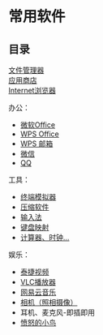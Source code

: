 # 常用软件
## 目录
     
[文件管理器](./soft/文件管理器.md)     
[应用商店](./soft/AppStore使用说明.md)     
[Internet浏览器](./soft/Internet浏览器.md)     


办公：

 - [微软Office](./Office/微软Office.md)
 - [WPS Office](./soft/WPSOffice.md)
 - [WPS 邮箱](./soft/WPS邮箱.md)
 - [微信](./soft/微信.md)
 - [QQ](./soft/QQ.md)
     
工具：
     
 - [终端模拟器](./soft/OtoTernminal使用手册.md)
 - [压缩软件](./soft/压缩软件.md)
 - [输入法](./soft/输入法_使用手册.md)
 - [键盘映射](./soft/键盘映射.md)
 - [计算器、时钟...](./soft/计算器、日历、时钟_使用方式.md)
     
娱乐：
     
 - [泰捷视频](./soft/泰捷视频_使用手册.md)
 - [VLC播放器](./soft/VLC_使用手册.md)
 - [网易云音乐](./soft/网易云音乐_使用手册.md)
 - [相机（照相摄像）](./soft/相机.md)
 - 耳机、麦克风-即插即用
 - [愤怒的小鸟](./soft/愤怒的小鸟_使用手册.md)
